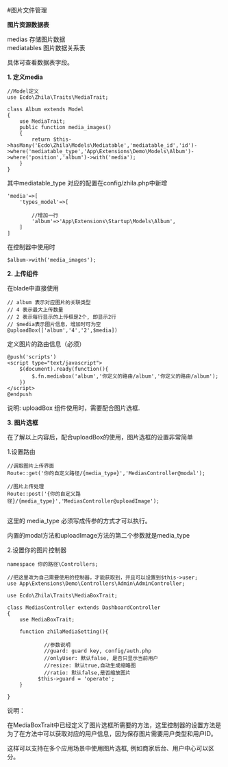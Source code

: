 #图片文件管理

**图片资源数据表**

medias 存储图片数据  
mediatables 图片数据关系表

具体可查看数据表字段。

**1. 定义media**

```
//Model定义
use Ecdo\Zhila\Traits\MediaTrait;

class Album extends Model
{
	use MediaTrait;
	public function media_images()
    {
        return $this->hasMany('Ecdo\Zhila\Models\Mediatable','mediatable_id','id')->where('mediatable_type','App\Extensions\Demo\Models\Album')->where('position','album')->with('media');
    }
}
```

其中mediatable_type 对应的配置在config/zhila.php中新增

```
'media'=>[
	'types_model'=>[
		
		//增加一行
		'album'=>'App\Extensions\Startup\Models\Album',
	]
]
```

在控制器中使用时

```
$album->with('media_images');
```

**2. 上传组件**

在blade中直接使用

```
// album 表示对应图片的关联类型
// 4 表示最大上传数量
// 2 表示每行显示的上传框是2个, 即显示2行
// $media表示图片信息，增加时可为空
@uploadBox(['album','4','2',$media])
```

定义图片的路由信息（必须）

```
@push('scripts')
<script type="text/javascript">
    $(document).ready(function(){
        $.fn.mediabox('album','你定义的路由/album','你定义的路由/album');
    })
</script>
@endpush
```

说明: uploadBox 组件使用时，需要配合图片选框.



**3. 图片选框**

在了解以上内容后，配合uploadBox的使用，图片选框的设置非常简单


1.设置路由

```
//调取图片上传界面
Route::get('你的自定义路径/{media_type}','MediasController@modal');

//图片上传处理
Route::post('{你的自定义路径}/{media_type}','MediasController@uploadImage');


```

这里的 media_type 必须写成传参的方式才可以执行。

内置的modal方法和uploadImage方法的第二个参数就是media_type

2.设置你的图片控制器


```
namespace 你的路径\Controllers;

//把这里改为自己需要使用的控制器，才能获取到，并且可以设置到$this->user;
use App\Extensions\Demo\Controllers\Admin\AdminController;

use Ecdo\Zhila\Traits\MediaBoxTrait;

class MediasController extends DashboardController
{
    use MediaBoxTrait;
    
    function zhilaMediaSetting(){

			//参数说明
			//guard: guard key, config/auth.php
			//onlyUser: 默认false, 是否只显示当前用户
			//resize: 默认true,自动生成缩略图
			//ratio: 默认false,是否缩放图片
		  $this->guard = 'operate';
    }

}
```

说明：

在MediaBoxTrait中已经定义了图片选框所需要的方法，这里控制器的设置方法是为了在方法中可以获取对应的用户信息，因为保存图片需要用户类型和用户ID。

这样可以支持在多个应用场景中使用图片选框, 例如商家后台、用户中心可以区分。



